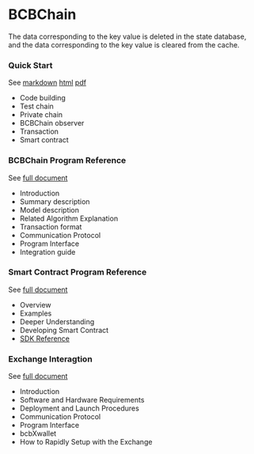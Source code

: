# BCBChain

The data corresponding to the key value is deleted in the state database, and the data corresponding to the key value is cleared from the cache.

### Quick Start

See	[markdown](https://github.com/bcbchain/bcbchain/blob/master/doc/BCBChain_V2.0_Quick_Start_cn.md) [html](https://bcbchain.io/doc/BCBChain_V2.0_Quick_Start_cn.html) [pdf](https://bcbchain.io/doc/BCBChain_V2.0_Quick_Start_cn.pdf)
			
- Code building
- Test chain
- Private chain
- BCBChain observer
- Transaction
- Smart contract

### BCBChain Program Reference

See [full document](https://github.com/bcbchain/bcbchain/blob/master/doc/BCBChain_V2.0_Program_Reference_cn.md)

- Introduction
- Summary description
- Model description
- Related Algorithm Explanation
- Transaction format
- Communication Protocol
- Program Interface
- Integration guide

### Smart Contract Program Reference

See [full document](https://github.com/bcbchain/sdk/blob/master/doc/BCBChain_V2.0_Smart_Contract_Program_Guide_cn.md)

- Overview
- Examples
- Deeper Understanding
- Developing Smart Contract
- [SDK Reference](https://github.com/bcbchain/sdk/blob/master/doc/BCBChain_V2.0_SmartContract_SDK_Reference.md)

### Exchange Interagtion

See [full document](https://github.com/bcbchain/xwallet/blob/master/doc/BCBChain_V1.0_Quick_Start_For_Exchanges_cn_1.0.3.md)

- Introduction
- Software and Hardware Requirements
- Deployment and Launch Procedures
- Communication Protocol
- Program Interface
- bcbXwallet
- How to Rapidly Setup with the Exchange